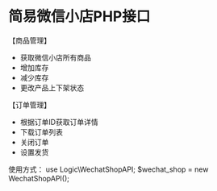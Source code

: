 
# 简易微信小店PHP接口


【商品管理】
* 获取微信小店所有商品
* 增加库存
* 减少库存
* 更改产品上下架状态

【订单管理】
* 根据订单ID获取订单详情
* 下载订单列表
* 关闭订单
* 设置发货

使用方式：
use Logic\WechatShopAPI;
$wechat_shop = new WechatShopAPI();






